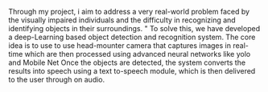 Through my project, i aim to address a very real-world problem faced by the visually impaired individuals and the difficulty in recognizing and identifying objects in their surroundings.
" To solve this, we have developed a deep-Learning based object detection and recognition system. The core idea is to use to use head-mounter camera that captures images in real-time which are then processed using advanced neural networks like yolo and Mobile Net Once the objects are detected, the system converts the results into speech using a text to-speech module, which is then delivered to the user through on audio.
